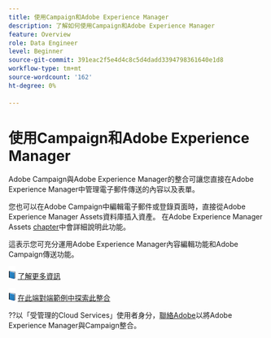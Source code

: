 ```yaml
---
title: 使用Campaign和Adobe Experience Manager
description: 了解如何使用Campaign和Adobe Experience Manager
feature: Overview
role: Data Engineer
level: Beginner
source-git-commit: 391eac2f5e4d4c8c5d4dadd3394798361640e1d8
workflow-type: tm+mt
source-wordcount: '162'
ht-degree: 0%

---
```


# 使用Campaign和Adobe Experience Manager

Adobe Campaign與Adobe Experience Manager的整合可讓您直接在Adobe Experience Manager中管理電子郵件傳送的內容以及表單。

您也可以在Adobe Campaign中編輯電子郵件或登錄頁面時，直接從Adobe Experience Manager Assets資料庫插入資產。 在Adobe Experience Manager Assets [chapter](https://experienceleague.adobe.com/docs/experience-manager-cloud-service/assets/overview.html)中會詳細說明此功能。

這表示您可充分運用Adobe Experience Manager內容編輯功能和Adobe Campaign傳送功能。

![](../assets/do-not-localize/book.png) [了解更多資訊](https://experienceleague.adobe.com/docs/experience-manager-65/administering/integration/campaignonpremise.html?lang=en#aem-and-adobe-campaign-integration-workflow)

![](../assets/do-not-localize/book.png) [在此端對端範例中探索此整合](https://experienceleague.adobe.com/docs/campaign-classic/using/integrating-with-adobe-experience-cloud/adobe-experience-manager/creating-an-experience-manager-newsletter.html?lang=en#integrating-with-adobe-experience-cloud)

??以「受管理的Cloud Services」使用者身分，[聯絡Adobe](../start/campaign-faq.md#support)以將Adobe Experience Manager與Campaign整合。
